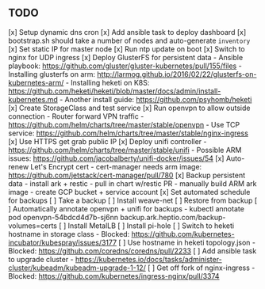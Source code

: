 ## TODO

[x] Setup dynamic dns cron
[x] Add ansible task to deploy dashboard
[x] bootstrap.sh should take a number of nodes and auto-generate `inventory`
[x] Set static IP for master node
[x] Run ntp update on boot
[x] Switch to nginx for UDP ingress
[x] Deploy GlusterFS for persistent data
    - Ansible playbook: https://github.com/gluster/gluster-kubernetes/pull/155/files
    - Installing glusterfs on arm: http://larmog.github.io/2016/02/22/glusterfs-on-kubernetes-arm/
    - Installing heketi on K8S: https://github.com/heketi/heketi/blob/master/docs/admin/install-kubernetes.md
    - Another install guide: https://github.com/psyhomb/heketi
[x] Create StorageClass and test service
[x] Run openvpn to allow outside connection
    - Router forward VPN traffic
    - https://github.com/helm/charts/tree/master/stable/openvpn
    - Use TCP service: https://github.com/helm/charts/tree/master/stable/nginx-ingress
[x] Use HTTPS get grab public IP
[x] Deploy unifi controller
    - https://github.com/helm/charts/tree/master/stable/unifi
    - Possible ARM issues: https://github.com/jacobalberty/unifi-docker/issues/54
[x] Auto-renew Let's Encrypt cert
    - cert-manager needs arm image: https://github.com/jetstack/cert-manager/pull/780
[x] Backup persistent data
    - install ark + restic
    - pull in chart w/restic PR
    - manually build ARM ark image
    - create GCP bucket + service account
[x] Set automated schedule for backups
[ ] Take a backup
[ ] Install weave-net
[ ] Restore from backup
[ ] Automatically annotate openvpn + unifi for backups
    - kubectl annotate pod openvpn-54bdcd4d7b-sj6nn backup.ark.heptio.com/backup-volumes=certs
[ ] Install MetalLB
[ ] Install pi-hole
[ ] Switch to heketi hostname in storage class
    - Blocked: https://github.com/kubernetes-incubator/kubespray/issues/3177
[ ] Use hostname in heketi topology.json
    - Blocked: https://github.com/coredns/coredns/pull/2233
[ ] Add ansible task to upgrade cluster
    - https://kubernetes.io/docs/tasks/administer-cluster/kubeadm/kubeadm-upgrade-1-12/
[ ] Get off fork of nginx-ingress
    - Blocked: https://github.com/kubernetes/ingress-nginx/pull/3374
